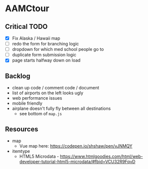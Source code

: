 # AAMCtour

## Critical TODO
- [x] Fix Alaska / Hawaii map
- [ ] redo the form for branching logic
- [ ] dropdown for which med school people go to
- [ ] duplicate form submission logic
- [x] page starts halfway down on load

## Backlog
- clean up code / comment code / document
- list of airports on the left looks ugly
- web performance issues
- mobile friendly
- airplane doesn't fully fly between all destinations
    - see bottom of `map.js`

## Resources
- map
    - Vue map here: https://codepen.io/shshaw/pen/vJNMQY
- itemtype
    - HTML5 Microdata - https://www.htmlgoodies.com/html/web-developer-tutorial-html5-microdata/#fbid=VCU32R9FqvD